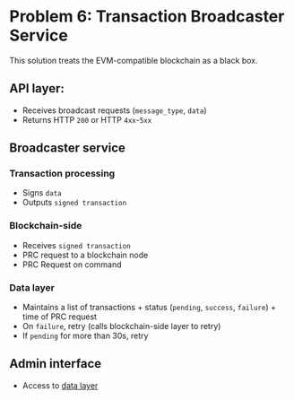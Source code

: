# Problem 6: Transaction Broadcaster Service
This solution treats the EVM-compatible blockchain as a black box.
## API layer:
  * Receives broadcast requests (`message_type`, `data`)
  * Returns HTTP `200` or HTTP `4xx`-`5xx`

## Broadcaster service
### Transaction processing
  * Signs `data`
  * Outputs `signed transaction`
### Blockchain-side
  * Receives `signed transaction`
  * PRC request to a blockchain node
  * PRC Request on command
### Data layer
  * Maintains a list of transactions + status (`pending`, `success`, `failure`) + time of PRC request
  * On `failure`, retry (calls blockchain-side layer to retry)
  * If `pending` for more than 30s, retry

## Admin interface
  * Access to [data layer](#data-layer)

